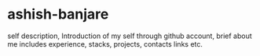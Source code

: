 # ashish-banjare
 self description, Introduction of my self through github account, brief  about me includes experience, stacks, projects, contacts links etc.
